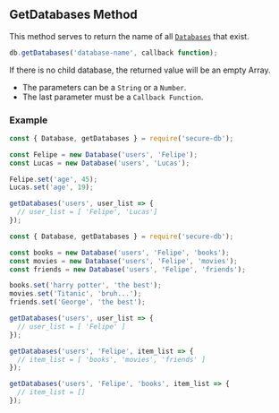 ## GetDatabases Method

This method serves to return the name of all [`Databases`](https://github.com/secure-db/secure-db/blob/master/docs/database.md) that exist.

```javascript
db.getDatabases('database-name', callback function);
```

If there is no child database, the returned value will be an empty Array.
* The parameters can be a `String` or a `Number`.
* The last parameter must be a `Callback Function`.

### Example

```javascript
const { Database, getDatabases } = require('secure-db');

const Felipe = new Database('users', 'Felipe');
const Lucas = new Database('users', 'Lucas');

Felipe.set('age', 45);
Lucas.set('age', 19);

getDatabases('users', user_list => {
  // user_list = [ 'Felipe', 'Lucas']
});
```


```javascript
const { Database, getDatabases } = require('secure-db');

const books = new Database('users', 'Felipe', 'books');
const movies = new Database('users', 'Felipe', 'movies');
const friends = new Database('users', 'Felipe', 'friends');

books.set('harry potter', 'the best');
movies.set('Titanic', 'bruh...');
friends.set('George', 'the best');

getDatabases('users', user_list => {
  // user_list = [ 'Felipe' ]
});

getDatabases('users', 'Felipe', item_list => {
  // item_list = [ 'books', 'movies', 'friends' ]
});

getDatabases('users', 'Felipe', 'books', item_list => {
  // item_list = []
});
```